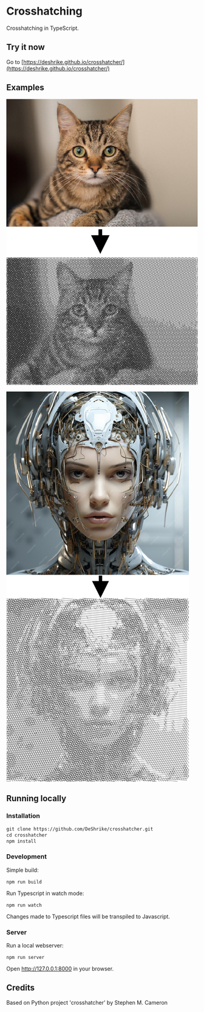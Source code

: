# Crosshatching

Crosshatching in TypeScript.

## Try it now

Go to [https://deshrike.github.io/crosshatcher/](https://deshrike.github.io/crosshatcher/)

## Examples

![Example 1](example1.png)

![Example 2](example2.png)

## Running locally

### Installation

```console
git clone https://github.com/DeShrike/crosshatcher.git
cd crosshatcher
npm install

```

### Development

Simple build:

```console
npm run build
```

Run Typescript in watch mode:

```console
npm run watch
```

Changes made to Typescript files will be transpiled to Javascript.

### Server

Run a local webserver:

```console
npm run server
```

Open http://127.0.0.1:8000 in your browser.

## Credits

Based on Python project 'crosshatcher' by Stephen M. Cameron

